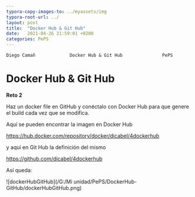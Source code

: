 ```yaml
---
typora-copy-images-to: ../myassets/img
typora-root-url: ../
layout: post
title:  "Docker Hub & Git Hub"
date:   2021-04-26 21:59:01 +0200
categories: PePS
---
```


    Diego Camañ             Docker Hub & Git Hub               PePS   

#                                                                                       Docker Hub & Git Hub

 **Reto 2**

Haz un docker file en GitHub y conéctalo con Docker Hub para que genere el build cada vez que se modifica.

Aquí se pueden encontrar la imagen en Docker Hub

https://hub.docker.com/repository/docker/dicabel/4dockerhub

y aquí en Git Hub la definición del mismo

https://github.com/dicabel/4dockerhub



Así queda:

![dockerHubGitHub](/G:/Mi unidad/PePS/DockerHub-GitHub/dockerHubGitHub.png)